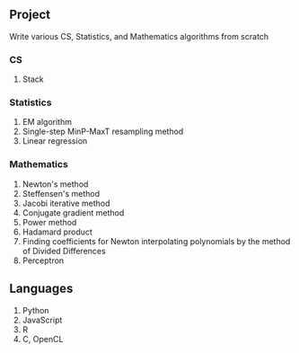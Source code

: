 ## Project

Write various CS, Statistics, and Mathematics algorithms from scratch

### CS

1. Stack

### Statistics

1. EM algorithm
2. Single-step MinP-MaxT resampling method
3. Linear regression

### Mathematics

1. Newton's method
2. Steffensen's method
3. Jacobi iterative method
4. Conjugate gradient method
5. Power method
6. Hadamard product
7. Finding coefficients for Newton interpolating polynomials by the method of Divided Differences
8. Perceptron

## Languages

1. Python
2. JavaScript
3. R
4. C, OpenCL
